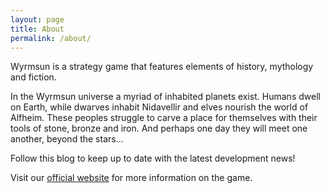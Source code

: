 ```yaml
---
layout: page
title: About
permalink: /about/
---
```


Wyrmsun is a strategy game that features elements of history, mythology and fiction.

In the Wyrmsun universe a myriad of inhabited planets exist. Humans dwell on Earth, while dwarves inhabit Nidavellir and elves nourish the world of Alfheim. These peoples struggle to carve a place for themselves with their tools of stone, bronze and iron. And perhaps one day they will meet one another, beyond the stars...

Follow this blog to keep up to date with the latest development news!

Visit our [official website](http://andrettin.github.io/) for more information on the game.
